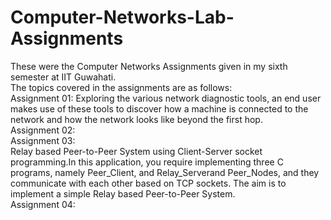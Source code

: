 # Computer-Networks-Lab-Assignments
These were the Computer Networks Assignments given in my sixth semester at IIT Guwahati.<br />
The topics covered in the assignments are as follows:<br />
Assignment 01: Exploring the various network diagnostic tools, an end user makes use of these tools to discover how a machine is connected to the network and how the network looks like beyond the first hop.<br />
Assignment 02:<br />
Assignment 03:<br />
Relay based Peer-to-Peer System using Client-Server socket programming.In this application, you require implementing three C  programs, namely Peer_Client, and Relay_Serverand Peer_Nodes, and they communicate with each other based on TCP sockets. The aim is to implement a simple Relay based Peer-to-Peer System.<br />
Assignment 04:<br />
